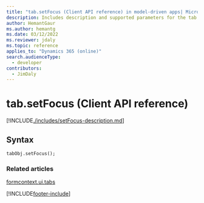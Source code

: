 ```yaml
---
title: "tab.setFocus (Client API reference) in model-driven apps| MicrosoftDocs"
description: Includes description and supported parameters for the tab.setFocus method.
author: HemantGaur
ms.author: hemantg
ms.date: 03/12/2022
ms.reviewer: jdaly
ms.topic: reference
applies_to: "Dynamics 365 (online)"
search.audienceType: 
  - developer
contributors:
  - JimDaly
---
```

# tab.setFocus (Client API reference)

[!INCLUDE[./includes/setFocus-description.md](./includes/setFocus-description.md)]

## Syntax

`tabObj.setFocus();`

### Related articles

[formcontext.ui.tabs](../formcontext-ui-tabs.md)

[!INCLUDE[footer-include](../../../../../includes/footer-banner.md)]
